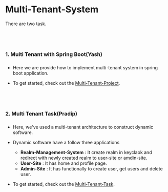 Multi-Tenant-System
===================

There are two task. 

<br><h3>1. Multi Tenant with Spring Boot(Yash)<h3> 
-----------------

- Here we are provide how to implement multi-tenant system in spring boot application.

- To get started, check out the <a target = "_blank" href="https://github.com/pradipinexture/keycloak-with-spring-boot/tree/main/5.%20Multi%20Tenant/keycloak-demo">Multi-Tenant-Project</a>. 

<br><h3>2. Multi Tenant Task(Pradip)<h3> 
 ------------------

- Here, we've used a multi-tenant architecture to construct dynamic software. 
- Dynamic software have a follow three applications
    - <b>Realm-Management-System</b> : It create realm in keyclaok and redirect with newly created realm to user-site or amdin-site.
    - <b>User-Site</b> : It has home and profile page.
    - <b>Admin-Site</b> : It has functionally to create user, get users and delete user.
    
- To get started, check out the <a target = "_blank" href="https://github.com/pradipinexture/keycloak-with-spring-boot/tree/main/5.%20Multi%20Tenant/Multi-Tenant-Task (Pradip)">Multi-Tenant-Task</a>. 

